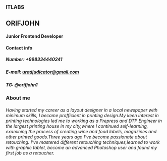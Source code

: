 ### ITLABS

## ORIFJOHN

#### Junior Frontend Developer

#### Contact info

##### Number: +998334440241

##### E-mail: uradjudicator@gmail.com

##### TG: @orifjohn1

### About me
###### Having started my career as a layout designer in a local newspaper with minimum skills, I became profficient in printing design.My keen interest in printing technologies led me to working as a Prepress and DTP Engineer in the largest printing house in my city,where I continued self-learning, examining the process of creating wine and food labels, magazines and other printed goods.Three years ago I’ve become passionate about retouching. I’ve mastered different retouching techniques,learned to work with graphic tablet, become an advanced Photoshop user and found my first job as a retoucher.